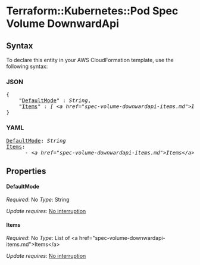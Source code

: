 # Terraform::Kubernetes::Pod Spec Volume DownwardApi

## Syntax

To declare this entity in your AWS CloudFormation template, use the following syntax:

### JSON

<pre>
{
    "<a href="#defaultmode" title="DefaultMode">DefaultMode</a>" : <i>String</i>,
    "<a href="#items" title="Items">Items</a>" : <i>[ &lt;a href=&#34;spec-volume-downwardapi-items.md&#34;&gt;Items&lt;/a&gt;, ... ]</i>
}
</pre>

### YAML

<pre>
<a href="#defaultmode" title="DefaultMode">DefaultMode</a>: <i>String</i>
<a href="#items" title="Items">Items</a>: <i>
      - &lt;a href=&#34;spec-volume-downwardapi-items.md&#34;&gt;Items&lt;/a&gt;</i>
</pre>

## Properties

#### DefaultMode

_Required_: No
_Type_: String

_Update requires_: [No interruption](https://docs.aws.amazon.com/AWSCloudFormation/latest/UserGuide/using-cfn-updating-stacks-update-behaviors.html#update-no-interrupt)

#### Items

_Required_: No
_Type_: List of &lt;a href=&#34;spec-volume-downwardapi-items.md&#34;&gt;Items&lt;/a&gt;

_Update requires_: [No interruption](https://docs.aws.amazon.com/AWSCloudFormation/latest/UserGuide/using-cfn-updating-stacks-update-behaviors.html#update-no-interrupt)

